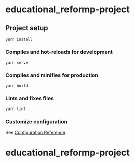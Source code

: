# educational_reformp-project

## Project setup
```shell
yarn install
```

### Compiles and hot-reloads for development
```shell
yarn serve
```

### Compiles and minifies for production
```shell
yarn build
```

### Lints and fixes files
```shell
yarn lint
```

### Customize configuration

See [Configuration Reference](https://cli.vuejs.org/config/).

# educational_reformp-project